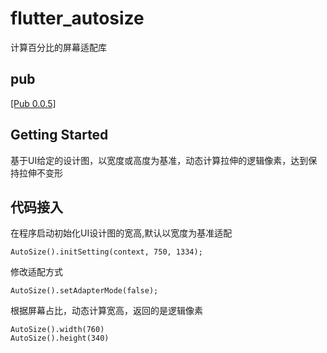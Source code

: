 # flutter_autosize
计算百分比的屏幕适配库

## pub

[[Pub 0.0.5]](https://pub.flutter-io.cn/packages/flutter_autosize)

## Getting Started
基于UI给定的设计图，以宽度或高度为基准，动态计算拉伸的逻辑像素，达到保持拉伸不变形

## 代码接入

在程序启动初始化UI设计图的宽高,默认以宽度为基准适配

```
AutoSize().initSetting(context, 750, 1334);
```

修改适配方式

```
AutoSize().setAdapterMode(false);
```

根据屏幕占比，动态计算宽高，返回的是逻辑像素

```
AutoSize().width(760)
AutoSize().height(340)
```